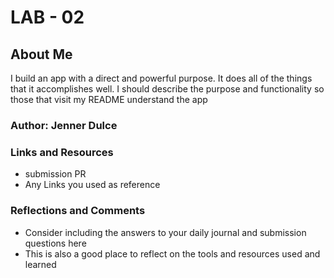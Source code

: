 # LAB - 02

## About Me
I build an app with a direct and powerful purpose. It does all of the things that it accomplishes well. I should describe the purpose and functionality so those that visit my README understand the app

### Author: Jenner Dulce
### Links and Resources
- submission PR
- Any Links you used as reference

### Reflections and Comments
- Consider including the answers to your daily journal and submission questions here
- This is also a good place to reflect on the tools and resources used and learned